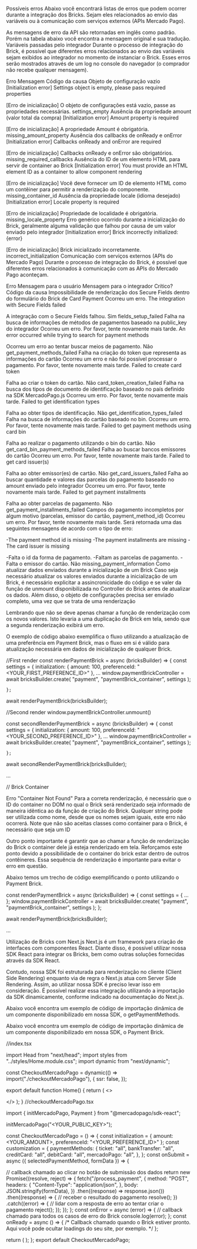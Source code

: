 Possíveis erros
Abaixo você encontrará listas de erros que podem ocorrer durante a integração dos Bricks. Sejam eles relacionados ao envio das variáveis ou à comunicação com serviços externos (APIs Mercado Pago).

As mensagens de erro da API são retornadas em inglês como padrão. Porém na tabela abaixo você encontra a mensagem original e sua tradução.
Variáveis passadas pelo integrador
Durante o processo de integração do Brick, é possível que diferentes erros relacionados ao envio das variáveis sejam exibidos ao integrador no momento de instanciar o Brick. Esses erros serão mostrados através de um log no console do navegador (o comprador não recebe qualquer mensagem).

Erro	Mensagem	Código da causa
Objeto de configuração vazio	[Initialization error] Settings object is empty, please pass required properties

[Erro de inicialização] O objeto de configurações está vazio, passe as propriedades necessárias.	settings_empty
Ausência da propriedade amount (valor total da compra)	[Initialization error] Amount property is required

[Erro de inicialização] A propriedade Amount é obrigatória.	missing_amount_property
Ausência dos callbacks de onReady e onError	[Initialization error] Callbacks onReady and onError are required

[Erro de inicialização] Callbacks onReady e onError são obrigatórios.	missing_required_callbacks
Ausência do ID de um elemento HTML para servir de container ao Brick	[Initialization error] You must provide an HTML element ID as a container to allow component rendering

[Erro de inicialização] Você deve fornecer um ID de elemento HTML como um contêiner para permitir a renderização do componente.	missing_container_id
Ausência da propriedade locale (idioma desejado)	[Initialization error] Locale property is required

[Erro de inicialização] Propriedade de localidade é obrigatória.	missing_locale_property
Erro genérico ocorrido durante a inicialização do Brick, geralmente alguma validação que falhou por causa de um valor enviado pelo integrador	[Initialization error] Brick incorrectly initialized: {error}

[Erro de inicialização] Brick inicializado incorretamente.	incorrect_initialization
Comunicação com serviços externos (APIs do Mercado Pago)
Durante o processo de integração do Brick, é possível que diferentes erros relacionados à comunicação com as APIs do Mercado Pago aconteçam.

Erro	Mensagem para o usuário	Mensagem para o integrador	Crítico?	Código da causa
Impossibilidade de renderização dos Secure Fields dentro do formulário do Brick de Card Payment	Ocorreu um erro.	The integration with Secure Fields failed

A integração com o Secure Fields falhou.	Sim	fields_setup_failed
Falha na busca de informações de métodos de pagamentos baseado na public_key do integrador	Ocorreu um erro. Por favor, tente novamente mais tarde.	An error occurred while trying to search for payment methods

Ocorreu um erro ao tentar buscar meios de pagamento.	Não	get_payment_methods_failed
Falha na criação do token que representa as informações do cartão	Ocorreu um erro e não foi possível processar o pagamento. Por favor, tente novamente mais tarde.	Failed to create card token

Falha ao criar o token do cartão.	Não	card_token_creation_failed
Falha na busca dos tipos de documento de identificação baseado no país definido na SDK MercadoPago.js	Ocorreu um erro. Por favor, tente novamente mais tarde.	Failed to get identification types

Falha ao obter tipos de identificação.	Não	get_identification_types_failed
Falha na busca de informações do cartão baseado no bin.	Ocorreu um erro. Por favor, tente novamente mais tarde.	Failed to get payment methods using card bin

Falha ao realizar o pagamento utilizando o bin do cartão.	Não	get_card_bin_payment_methods_failed
Falha ao buscar bancos emissores do cartão	Ocorreu um erro. Por favor, tente novamente mais tarde.	Failed to get card issuer(s)

Falha ao obter emissor(es) de cartão.	Não	get_card_issuers_failed
Falha ao buscar quantidade e valores das parcelas do pagamento baseado no amount enviado pelo integrador	Ocorreu um erro. Por favor, tente novamente mais tarde.	Failed to get payment installments

Falha ao obter parcelas de pagamento.	Não	get_payment_installments_failed
Campos do pagamento incompletos por algum motivo (parcelas, emissor do cartão, payment_method_id)	Ocorreu um erro. Por favor, tente novamente mais tarde.	Será retornada uma das seguintes mensagens de acordo com o tipo de erro:

-The payment method id is missing
-The payment installments are missing
-The card issuer is missing

-Falta o id da forma de pagamento.
-Faltam as parcelas de pagamento.
-Falta o emissor do cartão.	Não	missing_payment_information
Como atualizar dados enviados durante a inicialização de um Brick
Caso seja necessário atualizar os valores enviados durante a inicialização de um Brick, é necessário explicitar a assincronicidade do código e se valer da função de unmount disponibilizada no Controller do Brick antes de atualizar os dados. Além disso, o objeto de configurações precisa ser enviado completo, uma vez que se trata de uma renderização

Lembrando que não se deve apenas chamar a função de renderização com os novos valores. Isto levaria a uma duplicação de Brick em tela, sendo que a segunda renderização exibirá um erro.

O exemplo de código abaixo exemplifica o fluxo utilizando a atualização de uma preferência em Payment Brick, mas o fluxo em si é válido para atualização necessária em dados de inicialização de qualquer Brick.

//First render
const renderPaymentBrick = async (bricksBuilder) => {
      const settings = {
        initialization: {
          amount: 100,
          preferenceId: "<YOUR_FIRST_PREFERENCE_ID>"
        },
...
window.paymentBrickController = await bricksBuilder.create(
   "payment",
   "paymentBrick_container",
   settings
 );

    };

await renderPaymentBrick(bricksBuilder);

//Second render
window.paymentBrickController.unmount()

const secondRenderPaymentBrick = async (bricksBuilder) => {
      const settings = {
        initialization: {
          amount: 100,
          preferenceId: "<YOUR_SECOND_PREFERENCE_ID>"
        },
...
window.paymentBrickController = await bricksBuilder.create(
   "payment",
   "paymentBrick_container",
   settings
 );

    };

await secondRenderPaymentBrick(bricksBuilder);

...

// Brick Container
<div id="paymentBrick_container"></div>
Erro "Container Not Found"
Para a correta renderização, é necessário que o ID do container no DOM no qual o Brick será renderizado seja informado de maneira idêntica ao da função de criação do Brick. Qualquer string pode ser utilizada como nome, desde que os nomes sejam iguais, este erro não ocorrerá. Note que não são aceitas classes como container para o Brick, é necessário que seja um ID

Outro ponto importante é garantir que ao chamar a função de renderização do Brick o container dele já esteja renderizado em tela. Reforçamos este ponto devido a possibilidade de o container do brick estar dentro de outros contêineres. Essa sequência de renderização é importante para evitar o erro em questão.

Abaixo temos um trecho de código exemplificando o ponto utilizando o Payment Brick.

const renderPaymentBrick = async (bricksBuilder) => {
 const settings = { ... };
 window.paymentBrickController = await bricksBuilder.create(
   "payment",
   "paymentBrick_container",
   settings
 );
};

await renderPaymentBrick(bricksBuilder);

...

<div id="paymentBrick_container"></div>
Utilização de Bricks com Next.js
Next.js é um framework para criação de interfaces com componentes React. Diante disso, é possível utilizar nossa SDK React para integrar os Bricks, bem como outras soluções fornecidas através da SDK React.

Contudo, nossa SDK foi estruturada para renderização no cliente (Client Side Rendering) enquanto via de regra o Next.js atua com Server Side Rendering. Assim, ao utilizar nossa SDK é preciso levar isso em consideração. É possível realizar essa integração utilizando a importação da SDK dinamicamente, conforme indicado na documentação do Next.js.

Abaixo você encontra um exemplo de código de importação dinâmica de um componente disponibilizado em nossa SDK, o getPaymentMethods.

Abaixo você encontra um exemplo de código de importação dinâmica de um componente disponibilizado em nossa SDK, o Payment Brick.

//index.tsx

import Head from "next/head";
import styles from "../styles/Home.module.css";
import dynamic from "next/dynamic";

const CheckoutMercadoPago = dynamic(() => import("./checkoutMercadoPago"), {
  ssr: false,
});

export default function Home() {
  return (
    <>
      <Head>
        <title>Checkout Brick + NextJS</title>
        <meta name="description" content="Generated by create next app" />
      </Head>
      <main className={styles.main}>
        <CheckoutMercadoPago />
      </main>
    </>
  );
}
//checkoutMercadoPago.tsx

import { initMercadoPago, Payment } from "@mercadopago/sdk-react";

initMercadoPago("<YOUR_PUBLIC_KEY>");

const CheckoutMercadoPago = () => {
  const initialization = {
    amount: <YOUR_AMOUNT>,
    preferenceId: "<YOUR_PREFERENCE_ID>"
  };
  const customization = {
    paymentMethods: {
      ticket: "all",
      bankTransfer: "all",
      creditCard: "all",
      debitCard: "all",
      mercadoPago: "all",
    },
  };
  const onSubmit = async ({ selectedPaymentMethod, formData }) => {
   
 // callback chamado ao clicar no botão de submissão dos dados
    return new Promise((resolve, reject) => {
      fetch("/process_payment", {
        method: "POST",
        headers: {
          "Content-Type": "application/json",
        },
        body: JSON.stringify(formData),
      })
        .then((response) => response.json())
        .then((response) => {
          // receber o resultado do pagamento
          resolve();
        })
        .catch((error) => {
          // lidar com a resposta de erro ao tentar criar o pagamento
          reject();
        });
    });
  };
  const onError = async (error) => {
    // callback chamado para todos os casos de erro do Brick
    console.log(error);
  };
  const onReady = async () => {
    /*
    Callback chamado quando o Brick estiver pronto.
    Aqui você pode ocultar loadings do seu site, por exemplo.
  */
  };

  return (
    <Payment
      initialization={initialization}
      customization={customization}
      onSubmit={onSubmit}
      onReady={onReady}
      onError={onError}
    />
  );
};
export default CheckoutMercadoPago;